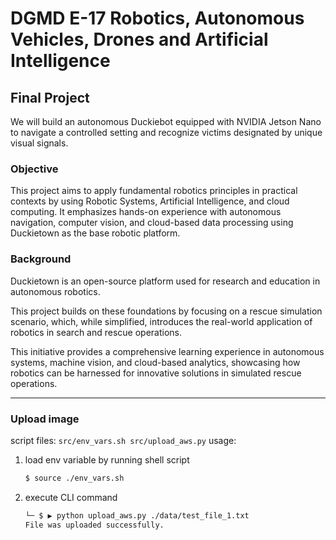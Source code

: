# DGMD E-17 Robotics, Autonomous Vehicles, Drones and Artificial Intelligence

## Final Project 

We will build an autonomous Duckiebot equipped with NVIDIA Jetson Nano to navigate a controlled setting and recognize victims designated by unique visual signals. 

### Objective

This project aims to apply fundamental robotics principles in practical contexts by using Robotic Systems, Artificial Intelligence, and cloud computing. It emphasizes hands-on experience with autonomous navigation, computer vision, and cloud-based data processing using Duckietown as the base robotic platform.  

### Background

Duckietown is an open-source platform used for research and education in autonomous robotics.

This project builds on these foundations by focusing on a rescue simulation scenario, which, while simplified, introduces the real-world application of robotics in search and rescue operations. 

This initiative provides a comprehensive learning experience in autonomous systems, machine vision, and cloud-based analytics, showcasing how robotics can be harnessed for innovative solutions in simulated rescue operations.

----
### Upload image 

script files:
    ```
    src/env_vars.sh
    src/upload_aws.py
    ```
usage:

1) load env variable by running shell script

    ```bash
    $ source ./env_vars.sh
    ```

2) execute CLI command

    ```bash
    └─ $ ▶ python upload_aws.py ./data/test_file_1.txt 
    File was uploaded successfully.
    ```

